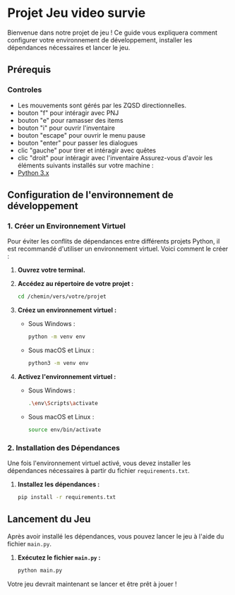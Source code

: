 # Projet Jeu video survie

Bienvenue dans notre projet de jeu ! Ce guide vous expliquera comment configurer votre environnement de développement, installer les dépendances nécessaires et lancer le jeu.

## Prérequis
### Controles
- Les mouvements sont gérés par les ZQSD directionnelles.
- bouton "f" pour intéragir avec PNJ
- bouton "e" pour ramasser des items
- bouton "i" pour ouvrir l'inventaire
- bouton "escape" pour ouvrir le menu pause
- bouton "enter" pour passer les dialogues
- clic "gauche" pour tirer et intéragir avec quêtes
- clic "droit" pour intéragir avec l'inventaire
Assurez-vous d'avoir les éléments suivants installés sur votre machine :
- [Python 3.x](https://www.python.org/downloads/)

## Configuration de l'environnement de développement

### 1. Créer un Environnement Virtuel

Pour éviter les conflits de dépendances entre différents projets Python, il est recommandé d'utiliser un environnement virtuel. Voici comment le créer :

1. **Ouvrez votre terminal.**

2. **Accédez au répertoire de votre projet :**
    ```sh
    cd /chemin/vers/votre/projet
    ```

3. **Créez un environnement virtuel :**
    - Sous Windows :
      ```sh
      python -m venv env
      ```
    - Sous macOS et Linux :
      ```sh
      python3 -m venv env
      ```

4. **Activez l'environnement virtuel :**
    - Sous Windows :
      ```sh
      .\env\Scripts\activate
      ```
    - Sous macOS et Linux :
      ```sh
      source env/bin/activate
      ```

### 2. Installation des Dépendances

Une fois l'environnement virtuel activé, vous devez installer les dépendances nécessaires à partir du fichier `requirements.txt`.

1. **Installez les dépendances :**
    ```sh
    pip install -r requirements.txt
    ```

## Lancement du Jeu

Après avoir installé les dépendances, vous pouvez lancer le jeu à l'aide du fichier `main.py`.

1. **Exécutez le fichier `main.py` :**
    ```sh
    python main.py
    ```

Votre jeu devrait maintenant se lancer et être prêt à jouer !
